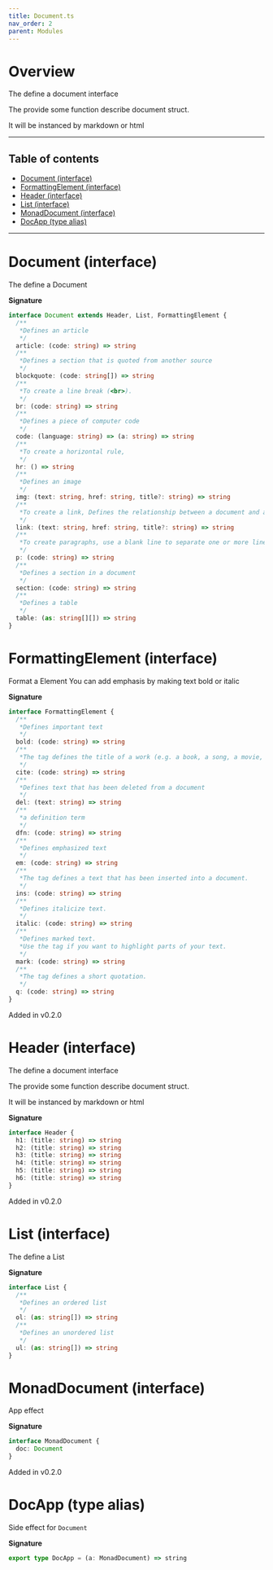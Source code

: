 ```yaml
---
title: Document.ts
nav_order: 2
parent: Modules
---
```


# Overview

The define a document interface

The provide some function describe document struct.

It will be instanced by markdown or html

---

<h2 class="text-delta">Table of contents</h2>

- [Document (interface)](#document-interface)
- [FormattingElement (interface)](#formattingelement-interface)
- [Header (interface)](#header-interface)
- [List (interface)](#list-interface)
- [MonadDocument (interface)](#monaddocument-interface)
- [DocApp (type alias)](#docapp-type-alias)

---

# Document (interface)

The define a Document

**Signature**

```ts
interface Document extends Header, List, FormattingElement {
  /**
   *Defines an article
   */
  article: (code: string) => string
  /**
   *Defines a section that is quoted from another source
   */
  blockquote: (code: string[]) => string
  /**
   *To create a line break (<br>).
   */
  br: (code: string) => string
  /**
   *Defines a piece of computer code
   */
  code: (language: string) => (a: string) => string
  /**
   *To create a horizontal rule,
   */
  hr: () => string
  /**
   *Defines an image
   */
  img: (text: string, href: string, title?: string) => string
  /**
   *To create a link, Defines the relationship between a document and an external resource
   */
  link: (text: string, href: string, title?: string) => string
  /**
   *To create paragraphs, use a blank line to separate one or more lines of text
   */
  p: (code: string) => string
  /**
   *Defines a section in a document
   */
  section: (code: string) => string
  /**
   *Defines a table
   */
  table: (as: string[][]) => string
}
```

# FormattingElement (interface)

Format a Element
You can add emphasis by making text bold or italic

**Signature**

```ts
interface FormattingElement {
  /**
   *Defines important text
   */
  bold: (code: string) => string
  /**
   *The tag defines the title of a work (e.g. a book, a song, a movie, a TV show, a painting, a sculpture, etc.).
   */
  cite: (code: string) => string
  /**
   *Defines text that has been deleted from a document
   */
  del: (text: string) => string
  /**
   *a definition term
   */
  dfn: (code: string) => string
  /**
   *Defines emphasized text
   */
  em: (code: string) => string
  /**
   *The tag defines a text that has been inserted into a document.
   */
  ins: (code: string) => string
  /**
   *Defines italicize text.
   */
  italic: (code: string) => string
  /**
   *Defines marked text.
   *Use the tag if you want to highlight parts of your text.
   */
  mark: (code: string) => string
  /**
   *The tag defines a short quotation.
   */
  q: (code: string) => string
}
```

Added in v0.2.0

# Header (interface)

The define a document interface

The provide some function describe document struct.

It will be instanced by markdown or html

**Signature**

```ts
interface Header {
  h1: (title: string) => string
  h2: (title: string) => string
  h3: (title: string) => string
  h4: (title: string) => string
  h5: (title: string) => string
  h6: (title: string) => string
}
```

Added in v0.2.0

# List (interface)

The define a List

**Signature**

```ts
interface List {
  /**
   *Defines an ordered list
   */
  ol: (as: string[]) => string
  /**
   *Defines an unordered list
   */
  ul: (as: string[]) => string
}
```

# MonadDocument (interface)

App effect

**Signature**

```ts
interface MonadDocument {
  doc: Document
}
```

Added in v0.2.0

# DocApp (type alias)

Side effect for `Document`

**Signature**

```ts
export type DocApp = (a: MonadDocument) => string
```
